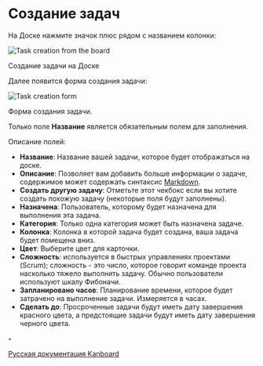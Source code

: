Создание задач
==============


На Доске нажмите значок плюс рядом с названием колонки:


![Task creation from the board](screenshots/task-creation-board.png)

Создание задачи на Доске


Далее появится форма создания задачи:

![Task creation form](screenshots/task-creation-form.png)

Форма создания задачи.


Только поле **Название** является обязательным полем для заполнения.


Описание полей:

-   **Название**: Название вашей задачи, которое будет отображаться на доске.
-   **Описание**: Позволяет вам добавить больше информации о задаче, содержимое может содержать синтаксис [Markdown](syntax-guide.markdown).
-   **Создать другую задачу**: Отметьте этот чекбокс если вы хотите создать похожую задачу (некоторые поля будут заполнены).
-   **Назначена**: Пользователь, которому будет назначена для выполнения эта задача.
-   **Категория**: Только одна категория может быть назначена задаче.
-   **Колонка**: Колонка в которой задача будет создана, ваша задача будет помещена вниз.
-   **Цвет**: Выберите цвет для карточки.
-   **Сложность**: используется в быстрых управлениях проектами (Scrum); сложность - это число, которое говорит команде проекта насколько тяжело выполнить задачу. Обычно пользователи используют шкалу Фибоначи.
-   **Запланировано часов**: Планирование времени, которое будет затрачено на выполнение задачи. Измеряется в часах.
-   **Сделать до**: Просроченные задачи будут иметь дату завершения красного цвета, а предстоящие задачи будут иметь дату завершения черного цвета.

**-**




[Русская документация Kanboard](http://kanboard.ru/doc/)

